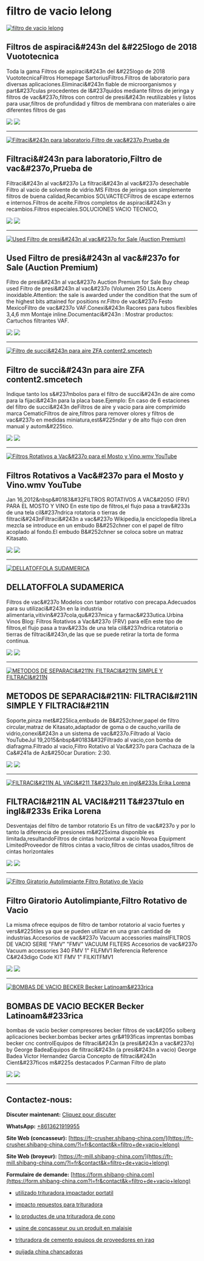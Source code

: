 # filtro de vacio lelong

<a href="https://swt.shibang-china.com/?l=fr&img&k=filtro+de+vacio+lelong" target="_blank">![filtro de vacio lelong](http://static.shibang-china.com/all-800x300/1276.jpg)</a>

## Filtros de aspiraci&#243n del &#225logo de 2018 Vuototecnica
Toda la gama Filtros de aspiraci&#243n del &#225logo de 2018 VuototecnicaFiltros Homepage SartoriusFiltros.Filtros de laboratorio para diversas aplicaciones.Eliminaci&#243n fiable de microorganismos y part&#237culas procedentes de l&#237quidos mediante filtros de jeringa y filtros de vac&#237o,filtros con control de presi&#243n reutilizables y listos para usar,filtros de profundidad y filtros de membrana con materiales o aire diferentes filtros de gas


<a href="https://whatsapp.shibangsoft.com/WhatsApp.php" target="_blank" title="WhatsApp">![](http://static.shibang-china.com/icon/whatsapp.png)</a> <a href="https://swt.shibang-china.com/?l=fr&icon&k=filtro+de+vacio+lelong" target="_blank">![](http://static.shibang-china.com/icon/chat-fr.png)</a>

---

<a href="https://swt.shibang-china.com/?l=fr&img&k=filtro+de+vacio+lelong" target="_blank">![Filtraci&#243n para laboratorio,Filtro de vac&#237o,Prueba de](http://static.shibang-china.com/all-800x300/138.jpg)</a>

## Filtraci&#243n para laboratorio,Filtro de vac&#237o,Prueba de
Filtraci&#243n al vac&#237o La filtraci&#243n al vac&#237o desechable Filtro al vacio de solvente de vidrio.MS Filtros de jeringa son simplemente filtros de buena calidad,Recambios SOLVACTECFiltros de escape externos e internos.Filtros de aceite.Filtros completos de aspiraci&#243n y recambios.Filtros especiales.SOLUCIONES VACIO TECNICO,


<a href="https://whatsapp.shibangsoft.com/WhatsApp.php" target="_blank" title="WhatsApp">![](http://static.shibang-china.com/icon/whatsapp.png)</a> <a href="https://swt.shibang-china.com/?l=fr&icon&k=filtro+de+vacio+lelong" target="_blank">![](http://static.shibang-china.com/icon/chat-fr.png)</a>

---

<a href="https://swt.shibang-china.com/?l=fr&img&k=filtro+de+vacio+lelong" target="_blank">![Used Filtro de presi&#243n al vac&#237o for Sale (Auction Premium)](http://static.shibang-china.com/all-800x300/349.jpg)</a>

## Used Filtro de presi&#243n al vac&#237o for Sale (Auction Premium)
Filtro de presi&#243n al vac&#237o Auction Premium for Sale Buy cheap used Filtro de presi&#243n al vac&#237o (Volumen 250 Lts.Acero inoxidable.Attention: the sale is awarded under the condition that the sum of the highest bits attained for positions nr.Filtro de vac&#237o Festo MexicoFiltro de vac&#237o VAF.Conexi&#243n Racores para tubos flexibles 3,4,6 mm Montaje inline.Documentaci&#243n : Mostrar productos: Cartuchos filtrantes VAF.


<a href="https://whatsapp.shibangsoft.com/WhatsApp.php" target="_blank" title="WhatsApp">![](http://static.shibang-china.com/icon/whatsapp.png)</a> <a href="https://swt.shibang-china.com/?l=fr&icon&k=filtro+de+vacio+lelong" target="_blank">![](http://static.shibang-china.com/icon/chat-fr.png)</a>

---

<a href="https://swt.shibang-china.com/?l=fr&img&k=filtro+de+vacio+lelong" target="_blank">![Filtro de succi&#243n para aire ZFA content2.smcetech](http://static.shibang-china.com/all-800x300/1076.jpg)</a>

## Filtro de succi&#243n para aire ZFA content2.smcetech
Indique tanto los s&#237mbolos para el filtro de succi&#243n de aire como para la fijaci&#243n para la placa base.Ejemplo: En caso de 6 estaciones del filtro de succi&#243n deFiltros de aire y vacio para aire comprimido marca CematicFiltros de aire,filtros para remover olores y filtros de vac&#237o en medidas miniatura,est&#225ndar y de alto flujo con dren manual y autom&#225tico.


<a href="https://whatsapp.shibangsoft.com/WhatsApp.php" target="_blank" title="WhatsApp">![](http://static.shibang-china.com/icon/whatsapp.png)</a> <a href="https://swt.shibang-china.com/?l=fr&icon&k=filtro+de+vacio+lelong" target="_blank">![](http://static.shibang-china.com/icon/chat-fr.png)</a>

---

<a href="https://swt.shibang-china.com/?l=fr&img&k=filtro+de+vacio+lelong" target="_blank">![Filtros Rotativos a Vac&#237o para el Mosto y Vino.wmv YouTube](http://static.shibang-china.com/all-800x300/654.jpg)</a>

## Filtros Rotativos a Vac&#237o para el Mosto y Vino.wmv YouTube
Jan 16,2012&nbsp&#0183&#32FILTROS ROTATIVOS A VAC&#205O (FRV) PARA EL MOSTO Y VINO En este tipo de filtros,el flujo pasa a trav&#233s de una tela cil&#237ndrica rotatoria o tierras de filtraci&#243nFiltraci&#243n a vac&#237o Wikipedia,la enciclopedia libreLa mezcla se introduce en un embudo B&#252chner con el papel de filtro acoplado al fondo.El embudo B&#252chner se coloca sobre un matraz Kitasato.


<a href="https://whatsapp.shibangsoft.com/WhatsApp.php" target="_blank" title="WhatsApp">![](http://static.shibang-china.com/icon/whatsapp.png)</a> <a href="https://swt.shibang-china.com/?l=fr&icon&k=filtro+de+vacio+lelong" target="_blank">![](http://static.shibang-china.com/icon/chat-fr.png)</a>

---

<a href="https://swt.shibang-china.com/?l=fr&img&k=filtro+de+vacio+lelong" target="_blank">![DELLATOFFOLA SUDAMERICA](http://static.shibang-china.com/all-800x300/535.jpg)</a>

## DELLATOFFOLA SUDAMERICA
Filtros de vac&#237o Modelos con tambor rotativo con precapa.Adecuados para su utilizaci&#243n en la industria alimentaria,vitivin&#237cola,qu&#237mica y farmac&#233utica.Urbina Vinos Blog: Filtros Rotativos a Vac&#237o (FRV) para elEn este tipo de filtros,el flujo pasa a trav&#233s de una tela cil&#237ndrica rotatoria o tierras de filtraci&#243n,de las que se puede retirar la torta de forma continua.


<a href="https://whatsapp.shibangsoft.com/WhatsApp.php" target="_blank" title="WhatsApp">![](http://static.shibang-china.com/icon/whatsapp.png)</a> <a href="https://swt.shibang-china.com/?l=fr&icon&k=filtro+de+vacio+lelong" target="_blank">![](http://static.shibang-china.com/icon/chat-fr.png)</a>

---

<a href="https://swt.shibang-china.com/?l=fr&img&k=filtro+de+vacio+lelong" target="_blank">![METODOS DE SEPARACI&#211N: FILTRACI&#211N SIMPLE Y FILTRACI&#211N](http://static.shibang-china.com/all-800x300/608.jpg)</a>

## METODOS DE SEPARACI&#211N: FILTRACI&#211N SIMPLE Y FILTRACI&#211N
Soporte,pinza met&#225lica,embudo de B&#252chner,papel de filtro circular,matraz de Kitasato,adaptador de goma o de caucho,varilla de vidrio,conexi&#243n a un sistema de vac&#237o.Filtrado al Vacio YouTubeJul 19,2015&nbsp&#0183&#32Filtrado al vacio,con bomba de diafragma.Filtrado al vacio,Filtro Rotativo al Vac&#237o para Cachaza de la Ca&#241a de Az&#250car Duration: 2:30.


<a href="https://whatsapp.shibangsoft.com/WhatsApp.php" target="_blank" title="WhatsApp">![](http://static.shibang-china.com/icon/whatsapp.png)</a> <a href="https://swt.shibang-china.com/?l=fr&icon&k=filtro+de+vacio+lelong" target="_blank">![](http://static.shibang-china.com/icon/chat-fr.png)</a>

---

<a href="https://swt.shibang-china.com/?l=fr&img&k=filtro+de+vacio+lelong" target="_blank">![FILTRACI&#211N AL VACI&#211 T&#237tulo en ingl&#233s Erika Lorena](http://static.shibang-china.com/all-800x300/875.jpg)</a>

## FILTRACI&#211N AL VACI&#211 T&#237tulo en ingl&#233s Erika Lorena
Desventajas del filtro de tambor rotatorio Es un filtro de vac&#237o y por lo tanto la diferencia de presiones m&#225xima disponible es limitada,resultandoFiltros de cintas horizontal a vacio Novoa Equipment LimitedProveedor de filtros cintas a vacio,filtros de cintas usados,filtros de cintas horizontales


<a href="https://whatsapp.shibangsoft.com/WhatsApp.php" target="_blank" title="WhatsApp">![](http://static.shibang-china.com/icon/whatsapp.png)</a> <a href="https://swt.shibang-china.com/?l=fr&icon&k=filtro+de+vacio+lelong" target="_blank">![](http://static.shibang-china.com/icon/chat-fr.png)</a>

---

<a href="https://swt.shibang-china.com/?l=fr&img&k=filtro+de+vacio+lelong" target="_blank">![Filtro Giratorio Autolimpiante,Filtro Rotativo de Vacio](http://static.shibang-china.com/all-800x300/348.jpg)</a>

## Filtro Giratorio Autolimpiante,Filtro Rotativo de Vacio
La misma ofrece equipos de filtro de tambor rotatorio al vacio fuertes y vers&#225tiles ya que se pueden utilizar en una gran cantidad de industrias.Accesorios de vac&#237o Vacuum accessories mainslFILTROS DE VACIO SERIE "FMV" "FMV" VACUUM FILTERS Accesorios de vac&#237o Vacuum accessories 340 FMV 1" FILFMV1 Referencia Reference C&#243digo Code KIT FMV 1" FILKITFMV1


<a href="https://whatsapp.shibangsoft.com/WhatsApp.php" target="_blank" title="WhatsApp">![](http://static.shibang-china.com/icon/whatsapp.png)</a> <a href="https://swt.shibang-china.com/?l=fr&icon&k=filtro+de+vacio+lelong" target="_blank">![](http://static.shibang-china.com/icon/chat-fr.png)</a>

---

<a href="https://swt.shibang-china.com/?l=fr&img&k=filtro+de+vacio+lelong" target="_blank">![BOMBAS DE VACIO BECKER Becker Latinoam&#233rica](http://static.shibang-china.com/all-800x300/25.jpg)</a>

## BOMBAS DE VACIO BECKER Becker Latinoam&#233rica
bombas de vacio becker compresores becker filtros de vac&#205o solberg aplicaciones becker.bombas becker artes gr&#193ficas imprentas bombas becker cnc controlEquipos de filtraci&#243n (a presi&#243n a vac&#237o) by George BadeaEquipos de filtraci&#243n (a presi&#243n a vacio) George Badea Victor Hernandez Garcia Concepto de filtraci&#243n Cient&#237ficos m&#225s destacados P.Carman Filtro de plato


<a href="https://whatsapp.shibangsoft.com/WhatsApp.php" target="_blank" title="WhatsApp">![](http://static.shibang-china.com/icon/whatsapp.png)</a> <a href="https://swt.shibang-china.com/?l=fr&icon&k=filtro+de+vacio+lelong" target="_blank">![](http://static.shibang-china.com/icon/chat-fr.png)</a>

---
## Contactez-nous:

**Discuter maintenant:** [Cliquez pour discuter](https://swt.shibang-china.com?l=fr&contact&k=filtro+de+vacio+lelong)

**WhatsApp:**  [+8613621919955](https://whatsapp.shibangsoft.com/WhatsApp.php)

**Site Web (concasseur):** [https://fr-crusher.shibang-china.com/](https://fr-crusher.shibang-china.com/?l=fr&contact&k=filtro+de+vacio+lelong)

**Site Web (broyeur):** [https://fr-mill.shibang-china.com/](https://fr-mill.shibang-china.com/?l=fr&contact&k=filtro+de+vacio+lelong)

**Formulaire de demande:** [https://form.shibang-china.com](https://form.shibang-china.com?l=fr&contact&k=filtro+de+vacio+lelong)

* [utilizado trituradora impactador portatil](../63/utilizado%20trituradora%20impactador%20portatil.md)

* [impacto repuestos para trituradora](../64/impacto%20repuestos%20para%20trituradora.md)

* [lo productes de una trituradora de cono](../63/lo%20productes%20de%20una%20trituradora%20de%20cono.md)

* [usine de concasseur ou un produit en malaisie](../65/usine%20de%20concasseur%20ou%20un%20produit%20en%20malaisie.md)

* [trituradora de cemento equipos de proveedores en iraq](../63/trituradora%20de%20cemento%20equipos%20de%20proveedores%20en%20iraq.md)

* [quijada china chancadoras](../62/quijada%20china%20chancadoras.md)